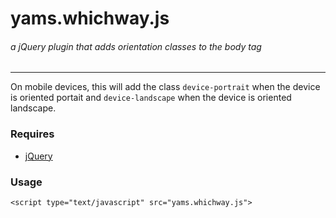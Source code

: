 # yams.whichway.js
###### a jQuery plugin that adds orientation classes to the body tag

---

On mobile devices, this will add the class `device-portrait` when the device is oriented portait and `device-landscape` when the device is oriented landscape.

### Requires

- [jQuery](#http://jQuery.com)

### Usage

```
<script type="text/javascript" src="yams.whichway.js">

```
